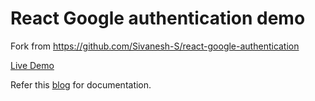# React Google authentication demo

Fork from https://github.com/Sivanesh-S/react-google-authentication

[Live Demo](https://sivanesh-s.github.io/react-google-authentication/) 

Refer this [blog](https://dev.to/sivaneshs/add-google-login-to-your-react-apps-in-10-mins-4del) for documentation.

